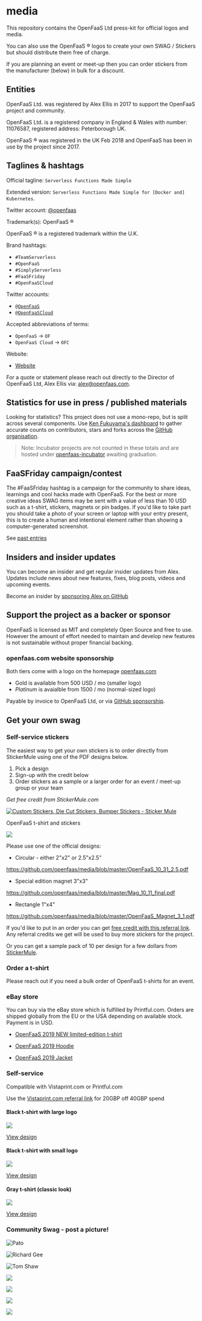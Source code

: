 # media

This repository contains the OpenFaaS Ltd press-kit for official logos and media.

You can also use the OpenFaaS &reg; logos to create your own SWAG / Stickers but should distribute them free of charge.

If you are planning an event or meet-up then you can order stickers from the manufacturer (below) in bulk for a discount.

## Entities

OpenFaaS Ltd. was registered by Alex Ellis in 2017 to support the OpenFaaS project and community.

OpenFaaS Ltd. is a registered company in England & Wales with number: 11076587, registered address: Peterborough UK.

OpenFaaS &reg; was registered in the UK Feb 2018 and OpenFaaS has been in use by the project since 2017.

## Taglines & hashtags

Official tagline: `Serverless Functions Made Simple`

Extended version: `Serverless Functions Made Simple for [Docker and] Kubernetes`.

Twitter account: [@openfaas](https://twitter.com/openfaas)

Trademark(s): OpenFaaS &reg;

OpenFaaS &reg; is a registered trademark within the U.K.

Brand hashtags:

* `#TeamServerless`
* `#OpenFaaS`
* `#SimplyServerless`
* `#FaaSFriday`
* `#OpenFaaSCloud`

Twitter accounts:

* [`@OpenFaaS`](https://twitter.com/openfaas)
* [`@OpenFaaSCloud`](https://twitter.com/openfaascloud)

Accepted abbreviations of terms:

* `OpenFaaS` -> `OF`
* `OpenFaaS Cloud` -> `OFC`

Website:

* [Website](https://www.openfaas.com)

For a quote or statement please reach out directly to the Director of OpenFaaS Ltd, Alex Ellis via: alex@openfaas.com.

## Statistics for use in press / published materials

Looking for statistics? This project does not use a mono-repo, but is split across several components. Use [Ken Fukuyama's dashboard](https://kenfdev.o6s.io/github-stats-page) to gather accurate counts on contributors, stars and forks across the [GitHub organisation](https://github.com/openfaas).

> Note: Incubator projects are not counted in these totals and are hosted under [openfaas-incubator](https://github.com/openfaas-incubator) awaiting graduation.

## FaaSFriday campaign/contest

The #FaaSFriday hashtag is a campaign for the community to share ideas, learnings and cool hacks made with OpenFaaS. For the best or more creative ideas SWAG items may be sent with a value of less than 10 USD such as a t-shirt, stickers, magnets or pin badges. If you'd like to take part you should take a photo of your screen or laptop with your entry present, this is to create a human and intentional element rather than showing a computer-generated screenshot.

See [past entries](https://twitter.com/hashtag/faasfriday?f=images&vertical=default&lang=en)

## Insiders and insider updates

You can become an insider and get regular insider updates from Alex. Updates include news about new features, fixes, blog posts, videos and upcoming events.

Become an insider by [sponsoring Alex on GitHub](https://github.com/users/alexellis/sponsorship)

## Support the project as a backer or sponsor

OpenFaaS is licensed as MIT and completely Open Source and free to use. However the amount of effort needed to maintain and develop new features is not sustainable without proper financial backing.

### openfaas.com website sponsorship

Both tiers come with a logo on the homepage [openfaas.com](https://www.openfaas.com/)

* Gold is available from 500 USD / mo (smaller logo)
* *Platinum* is avaialble from 1500 / mo (normal-sized logo)

Payable by invoice to OpenFaaS Ltd, or via [GitHub sponsorship](https://github.com/users/alexellis/sponsorship).

## Get your own swag

### Self-service stickers

The easiest way to get your own stickers is to order directly from StickerMule using one of the PDF designs below.

1) Pick a design
2) Sign-up with the credit below
3) Order stickers as a sample or a larger order for an event / meet-up group or your team

*Get free credit from StickerMule.com*

<a href="https://www.stickermule.com/uk/unlock?ref_id=5304980701">
  <img alt="Custom Stickers, Die Cut Stickers, Bumper Stickers - Sticker Mule" border="0" src="https://res.cloudinary.com/print-bear/image/upload/v1531752798/banners/stickermule-invite-friends-medium.jpg" />
</a>

OpenFaaS t-shirt and stickers

![](https://pbs.twimg.com/media/DVdJ9q4XkAUmrfv.jpg:small)

Please use one of the official designs:

* Circular - either 2"x2" or 2.5"x2.5"

https://github.com/openfaas/media/blob/master/OpenFaaS_10_31_2.5.pdf

* Special edition magnet 3"x3"

https://github.com/openfaas/media/blob/master/Mag_10_11_final.pdf

* Rectangle 1"x4"

https://github.com/openfaas/media/blob/master/OpenFaaS_Magnet_3_1.pdf

If you'd like to put in an order you can get [free credit with this referral link](https://www.stickermule.com/uk/unlock?ref_id=5304980701). Any referral credits we get will be used to buy more stickers for the project.

Or you can get a sample pack of 10 per design for a few dollars from [StickerMule](https://www.stickermule.com/samples/stickers).

### Order a t-shirt

Please reach out if you need a bulk order of OpenFaaS t-shirts for an event.

### eBay store

You can buy via the eBay store which is fulfilled by Printful.com. Orders are shipped globally from the EU or the USA depending on available stock. Payment is in USD.

* [OpenFaaS 2019 NEW limited-edition t-shirt](https://www.ebay.co.uk/itm/233299091540)

* [OpenFaaS 2019 Hoodie](https://www.ebay.co.uk/itm/233299119878)

* [OpenFaaS 2019 Jacket](https://www.ebay.co.uk/itm/233299084192)

### Self-service

Compatible with Vistaprint.com or Printful.com

Use the [Vistaprint.com referral link](http://reward.vistaprint.com/go.axd?ref=FCYPG7) for 20GBP off 40GBP spend

#### Black t-shirt with large logo

![](https://pbs.twimg.com/media/D5-huv3XkAAnTU_.jpg:large)

[View design](./t-shirts/classic/)

#### Black t-shirt with small logo

![](https://pbs.twimg.com/media/D7M7XxaWkAo2kXi.jpg)

[View design](./t-shirts/fall-2018/)

#### Gray t-shirt (classic look)

![](https://pbs.twimg.com/media/D5aRRVYWAAUdQ2K.jpg)

[View design](./t-shirts/classic/)

### Community Swag - post a picture!

![Pato](https://pbs.twimg.com/media/DuWI-I3UYAAxz0l.jpg)

![Richard Gee](https://pbs.twimg.com/media/D5_YsRtX4AcaBvi.jpg)

![Tom Shaw](https://pbs.twimg.com/media/Dw-KvQFWoAETDrN.jpg)

![](https://pbs.twimg.com/media/DQZwPH8U8AAzjNd.jpg)

![](https://pbs.twimg.com/media/DOJS4BhW4AU9uph.jpg)

![](https://pbs.twimg.com/media/DQUgLSrVoAAWp0p.jpg)

![](https://pbs.twimg.com/media/DJaLlkJXgAEN-af.jpg)
